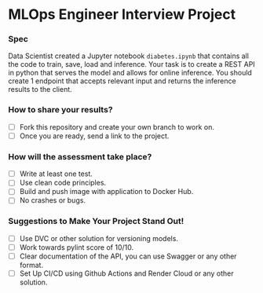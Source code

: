 # MLOps Engineer Interview Project

### Spec

Data Scientist created a Jupyter notebook `diabetes.ipynb` that contains all the code to train, save, load and inference.
Your task is to create a REST API in python that serves the model and allows for online inference.
You should create 1 endpoint that accepts relevant input and returns the inference results to the client.

### How to share your results?
- [ ] Fork this repository and create your own branch to work on.
- [ ] Once you are ready, send a link to the project.

### How will the assessment take place?
- [ ] Write at least one test.
- [ ] Use clean code principles.
- [ ] Build and push image with application to Docker Hub.
- [ ] No crashes or bugs.

### Suggestions to Make Your Project Stand Out!
- [ ] Use DVC or other solution for versioning models.
- [ ] Work towards pylint score of 10/10.
- [ ] Clear documentation of the API, you can use Swagger or any other format.
- [ ] Set Up CI/CD using Github Actions and Render Cloud or any other solution.
